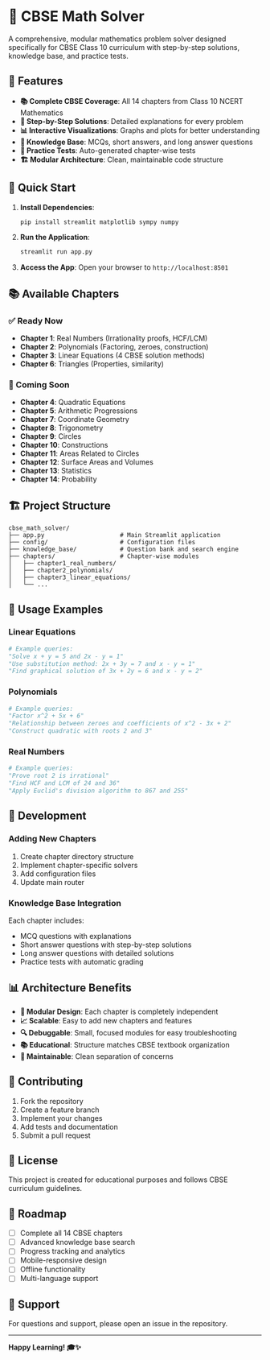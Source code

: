 # 🧠 CBSE Math Solver

A comprehensive, modular mathematics problem solver designed specifically for CBSE Class 10 curriculum with step-by-step solutions, knowledge base, and practice tests.

## 🌟 Features

- **📚 Complete CBSE Coverage**: All 14 chapters from Class 10 NCERT Mathematics
- **🎯 Step-by-Step Solutions**: Detailed explanations for every problem
- **📊 Interactive Visualizations**: Graphs and plots for better understanding
- **📝 Knowledge Base**: MCQs, short answers, and long answer questions
- **🧪 Practice Tests**: Auto-generated chapter-wise tests
- **🏗️ Modular Architecture**: Clean, maintainable code structure

## 🚀 Quick Start

1. **Install Dependencies**:
   ```bash
   pip install streamlit matplotlib sympy numpy
   ```

2. **Run the Application**:
   ```bash
   streamlit run app.py
   ```

3. **Access the App**: Open your browser to `http://localhost:8501`

## 📚 Available Chapters

### ✅ Ready Now
- **Chapter 1**: Real Numbers (Irrationality proofs, HCF/LCM)
- **Chapter 2**: Polynomials (Factoring, zeroes, construction)
- **Chapter 3**: Linear Equations (4 CBSE solution methods)
- **Chapter 6**: Triangles (Properties, similarity)

### 🚧 Coming Soon
- **Chapter 4**: Quadratic Equations
- **Chapter 5**: Arithmetic Progressions
- **Chapter 7**: Coordinate Geometry
- **Chapter 8**: Trigonometry
- **Chapter 9**: Circles
- **Chapter 10**: Constructions
- **Chapter 11**: Areas Related to Circles
- **Chapter 12**: Surface Areas and Volumes
- **Chapter 13**: Statistics
- **Chapter 14**: Probability

## 🏗️ Project Structure

```
cbse_math_solver/
├── app.py                     # Main Streamlit application
├── config/                    # Configuration files
├── knowledge_base/            # Question bank and search engine
├── chapters/                  # Chapter-wise modules
│   ├── chapter1_real_numbers/
│   ├── chapter2_polynomials/
│   ├── chapter3_linear_equations/
│   └── ...
```

## 🎯 Usage Examples

### Linear Equations
```python
# Example queries:
"Solve x + y = 5 and 2x - y = 1"
"Use substitution method: 2x + 3y = 7 and x - y = 1"
"Find graphical solution of 3x + 2y = 6 and x - y = 2"
```

### Polynomials
```python
# Example queries:
"Factor x^2 + 5x + 6"
"Relationship between zeroes and coefficients of x^2 - 3x + 2"
"Construct quadratic with roots 2 and 3"
```

### Real Numbers
```python
# Example queries:
"Prove root 2 is irrational"
"Find HCF and LCM of 24 and 36"
"Apply Euclid's division algorithm to 867 and 255"
```

## 🔧 Development

### Adding New Chapters
1. Create chapter directory structure
2. Implement chapter-specific solvers
3. Add configuration files
4. Update main router

### Knowledge Base Integration
Each chapter includes:
- MCQ questions with explanations
- Short answer questions with step-by-step solutions
- Long answer questions with detailed solutions
- Practice tests with automatic grading

## 📊 Architecture Benefits

- **🧩 Modular Design**: Each chapter is completely independent
- **📈 Scalable**: Easy to add new chapters and features
- **🔍 Debuggable**: Small, focused modules for easy troubleshooting
- **📚 Educational**: Structure matches CBSE textbook organization
- **🔄 Maintainable**: Clean separation of concerns

## 🤝 Contributing

1. Fork the repository
2. Create a feature branch
3. Implement your changes
4. Add tests and documentation
5. Submit a pull request

## 📜 License

This project is created for educational purposes and follows CBSE curriculum guidelines.

## 🎯 Roadmap

- [ ] Complete all 14 CBSE chapters
- [ ] Advanced knowledge base search
- [ ] Progress tracking and analytics
- [ ] Mobile-responsive design
- [ ] Offline functionality
- [ ] Multi-language support

## 📧 Support

For questions and support, please open an issue in the repository.

---

**Happy Learning! 🎓✨**
